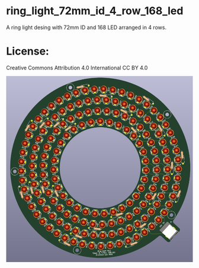 #  ring_light_72mm_id_4_row_168_led

A ring light desing with 72mm ID and 168 LED arranged in 4 rows.

# License: 
Creative Commons Attribution 4.0 International CC BY 4.0

![screenshot](images/3d_render.png)


